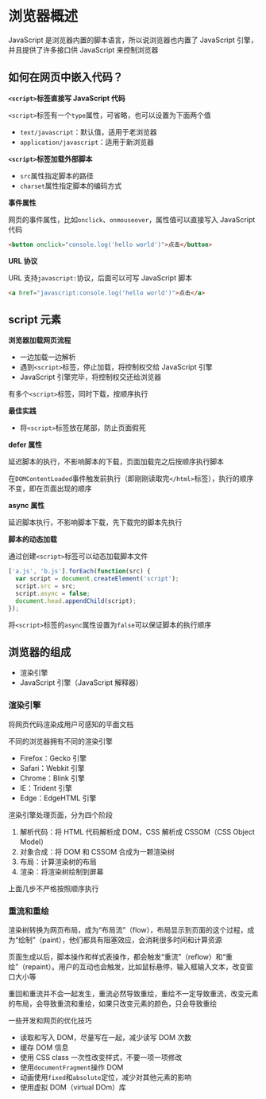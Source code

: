 # 浏览器概述

JavaScript 是浏览器内置的脚本语言，所以说浏览器也内置了 JavaScript 引擎，并且提供了许多接口供 JavaScript 来控制浏览器

## 如何在网页中嵌入代码？

**`<script>`标签直接写 JavaScript 代码**

`<script>`标签有一个`type`属性，可省略，也可以设置为下面两个值

* `text/javascript`：默认值，适用于老浏览器
* `application/javascript`：适用于新浏览器


**`<script>`标签加载外部脚本**

* `src`属性指定脚本的路径
* `charset`属性指定脚本的编码方式

**事件属性**

网页的事件属性，比如`onclick`、`onmouseover`，属性值可以直接写入 JavaScript 代码

```html
<button onclick="console.log('hello world')">点击</button>
```

**URL 协议**

URL 支持`javascript:`协议，后面可以可写 JavaScript 脚本

```html
<a href="javascript:console.log('hello world')">点击</a>
```

## script 元素

**浏览器加载网页流程**

* 一边加载一边解析
* 遇到`<script>`标签，停止加载，将控制权交给 JavaScript 引擎
* JavaScript 引擎完毕，将控制权交还给浏览器

有多个`<script>`标签，同时下载，按顺序执行

**最佳实践**

* 将`<script>`标签放在尾部，防止页面假死

**defer 属性**

延迟脚本的执行，不影响脚本的下载，页面加载完之后按顺序执行脚本

在`DOMContentLoaded`事件触发前执行（即刚刚读取完`</html>`标签），执行的顺序不变，即在页面出现的顺序

**async 属性**

延迟脚本执行，不影响脚本下载，先下载完的脚本先执行

**脚本的动态加载**

通过创建`<script>`标签可以动态加载脚本文件

```javascript
['a.js', 'b.js'].forEach(function(src) {
  var script = document.createElement('script');
  script.src = src;
  script.async = false;
  document.head.appendChild(script);
});
```
将`<script>`标签的`async`属性设置为`false`可以保证脚本的执行顺序

## 浏览器的组成

* 渲染引擎
* JavaScript 引擎（JavaScript 解释器）

### 渲染引擎

将网页代码渲染成用户可感知的平面文档

不同的浏览器拥有不同的渲染引擎

* Firefox：Gecko 引擎
* Safari：Webkit 引擎
* Chrome：Blink 引擎
* IE：Trident 引擎
* Edge：EdgeHTML 引擎

渲染引擎处理页面，分为四个阶段

1. 解析代码：将 HTML 代码解析成 DOM，CSS 解析成 CSSOM（CSS Object Model）
2. 对象合成：将 DOM 和 CSSOM 合成为一颗渲染树
3. 布局：计算渲染树的布局
4. 渲染：将渲染树绘制到屏幕

上面几步不严格按照顺序执行

### 重流和重绘

渲染树转换为网页布局，成为“布局流”（flow），布局显示到页面的这个过程，成为“绘制”（paint），他们都具有阻塞效应，会消耗很多时间和计算资源

页面生成以后，脚本操作和样式表操作，都会触发“重流”（reflow）和“重绘”（repaint）。用户的互动也会触发，比如鼠标悬停，输入框输入文本，改变窗口大小等

重回和重流并不会一起发生，重流必然导致重绘，重绘不一定导致重流，改变元素的布局，会导致重流和重绘，如果只改变元素的颜色，只会导致重绘

一些开发和网页的优化技巧

* 读取和写入 DOM，尽量写在一起，减少读写 DOM 次数
* 缓存 DOM 信息
* 使用 CSS class 一次性改变样式，不要一项一项修改
* 使用`documentFragment`操作 DOM
* 动画使用`fixed`和`absolute`定位，减少对其他元素的影响
* 使用虚拟 DOM（virtual DOm）库